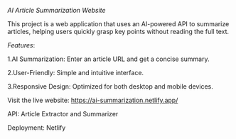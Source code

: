 *AI Article Summarization Website*

This project is a web application that uses an AI-powered API to summarize articles, helping users quickly grasp key points without reading the full text.

*Features*:

1.AI Summarization: Enter an article URL and get a concise summary.

2.User-Friendly: Simple and intuitive interface.

3.Responsive Design: Optimized for both desktop and mobile devices.


Visit the live website: https://ai-summarization.netlify.app/

API: Article Extractor and Summarizer

Deployment: Netlify
